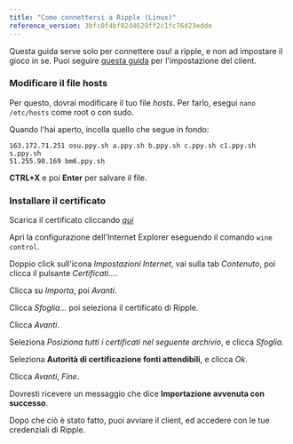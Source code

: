 ```yaml
---
title: "Come connettersi a Ripple (Linux)"
reference_version: 3bfc0f4bf02d4629ff2c1fc76d23edde
---
```

Questa guida serve solo per connettere osu! a ripple, e non ad impostare il gioco in se. Puoi seguire [questa guida](https://gist.github.com/Francesco149/a2f796683a4e5195458f4bb171d88eb0) per l'impostazione del client.

### Modificare il file hosts
Per questo, dovrai modificare il tuo file *hosts*. Per farlo, esegui `nano /etc/hosts` come root o con sudo.

Quando l'hai aperto, incolla quello che segue in fondo:

```
163.172.71.251 osu.ppy.sh a.ppy.sh b.ppy.sh c.ppy.sh c1.ppy.sh s.ppy.sh
51.255.90.169 bm6.ppy.sh
```
**CTRL+X** e poi **Enter** per salvare il file.

### Installare il certificato
Scarica il certificato cliccando [*qui*](https://git.zxq.co/ripple/ripple-server-switcher/raw/master/RippleServerSwitcher/Resources/certificate.cer)

Apri la configurazione dell'Internet Explorer eseguendo il comando `wine control`.

Doppio click sull'icona *Impostazioni Internet*, vai sulla tab *Contenuto*, poi clicca il pulsante *Certificati...*.

Clicca su *Importa*, poi *Avanti*.

Clicca *Sfoglia...* poi seleziona il certificato di Ripple.

Clicca *Avanti*.

Seleziona *Posiziona tutti i certificati nel seguente archivio*, e clicca *Sfoglia*.

Seleziona **Autorità di certificazione fonti attendibili**, e clicca *Ok*.

Clicca *Avanti*, *Fine*.

Dovresti ricevere un messaggio che dice **Importazione avvenuta con successo**.


Dopo che ciò è stato fatto, puoi avviare il client, ed accedere con le tue credenziali di Ripple.
